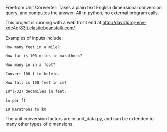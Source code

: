 Freefrom Unit Converter:
	Takes a plain text English dimensional conversion query, and computes the answer.  All in python, no external program calls.

This project is running with a web front end at http://davidproj-env-xde4qr83jt.elasticbeanstalk.com/

Examples of inputs include:

	How many feet in a mile?
	
	How far is 100 miles in marathons?
	
	How many in in a foot?
	
	Convert 100 f to kelvin.
	
	How tall is 100 feet in cm?
	
	10^(-32) decamiles in feet.
	
	in per ft
	
	10 marathons to km
	
	
The unit conversion factors are in unit_data.py, and can be extended to many other types of dimensions.
	
	
